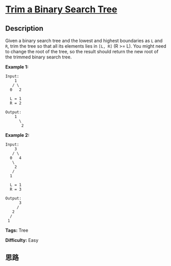 # [Trim a Binary Search Tree][title]

## Description

Given a binary search tree and the lowest and highest boundaries as `L` and
`R`, trim the tree so that all its elements lies in `[L, R]` (R >= L). You
might need to change the root of the tree, so the result should return the new
root of the trimmed binary search tree.

**Example 1:**  
            Input:         1       / \      0   2          L = 1      R = 2        Output:         1          \           2    

**Example 2:**  
            Input:         3       / \      0   4       \        2       /      1          L = 1      R = 3        Output:           3         /        2         /     1    


**Tags:** Tree

**Difficulty:** Easy

## 思路

[title]: https://leetcode.com/problems/trim-a-binary-search-tree
